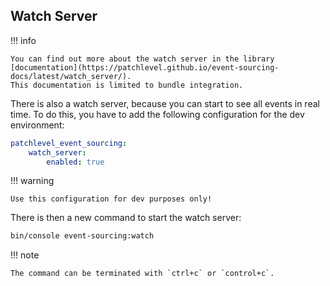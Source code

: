 ## Watch Server

!!! info

    You can find out more about the watch server in the library 
    [documentation](https://patchlevel.github.io/event-sourcing-docs/latest/watch_server/). 
    This documentation is limited to bundle integration.

There is also a watch server, because you can start to see all events in real time. 
To do this, you have to add the following configuration for the dev environment:

```yaml
patchlevel_event_sourcing:
    watch_server:
        enabled: true
```

!!! warning

    Use this configuration for dev purposes only!

There is then a new command to start the watch server:

```bash
bin/console event-sourcing:watch
```

!!! note

    The command can be terminated with `ctrl+c` or `control+c`.